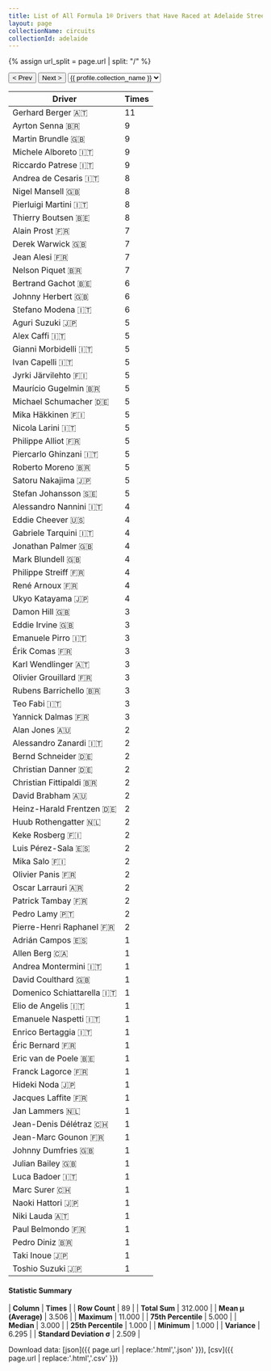 ```yaml
---
title: List of All Formula 1® Drivers that Have Raced at Adelaide Street Circuit
layout: page
collectionName: circuits
collectionId: adelaide
---
```


{% assign url_split = page.url | split: "/" %}
<div id="collection-navigation">
<button onclick="selector.options[selector.selectedIndex-1].value && (window.location = selector.options[selector.selectedIndex-1].value);">&lt; Prev</button>
<button onclick="selector.options[selector.selectedIndex+1].value && (window.location = selector.options[selector.selectedIndex+1].value);">Next &gt;</button>
<select id="selector" onchange="this.options[this.selectedIndex].value && (window.location = this.options[this.selectedIndex].value);">
  {% for collectionId in site.data[page.collectionName].refs %}
    {% if collectionId == page.collectionId %}
      {% assign selected = "selected" %}
    {% else %}
      {% assign selected = "" %}
    {% endif %}
    {% assign profile = site.data[page.collectionName][collectionId].profile %}
    <option value="/f1/{{ page.collectionName }}/{{ collectionId }}/{{ url_split[4] }}" {{ selected }}>{{ profile.collection_name }}</option>
  {% endfor %}
</select>
</div>

| Driver | Times |
|--|--|
| Gerhard Berger 🇦🇹 | 11 |
| Ayrton Senna 🇧🇷 | 9 |
| Martin Brundle 🇬🇧 | 9 |
| Michele Alboreto 🇮🇹 | 9 |
| Riccardo Patrese 🇮🇹 | 9 |
| Andrea de Cesaris 🇮🇹 | 8 |
| Nigel Mansell 🇬🇧 | 8 |
| Pierluigi Martini 🇮🇹 | 8 |
| Thierry Boutsen 🇧🇪 | 8 |
| Alain Prost 🇫🇷 | 7 |
| Derek Warwick 🇬🇧 | 7 |
| Jean Alesi 🇫🇷 | 7 |
| Nelson Piquet 🇧🇷 | 7 |
| Bertrand Gachot 🇧🇪 | 6 |
| Johnny Herbert 🇬🇧 | 6 |
| Stefano Modena 🇮🇹 | 6 |
| Aguri Suzuki 🇯🇵 | 5 |
| Alex Caffi 🇮🇹 | 5 |
| Gianni Morbidelli 🇮🇹 | 5 |
| Ivan Capelli 🇮🇹 | 5 |
| Jyrki Järvilehto 🇫🇮 | 5 |
| Maurício Gugelmin 🇧🇷 | 5 |
| Michael Schumacher 🇩🇪 | 5 |
| Mika Häkkinen 🇫🇮 | 5 |
| Nicola Larini 🇮🇹 | 5 |
| Philippe Alliot 🇫🇷 | 5 |
| Piercarlo Ghinzani 🇮🇹 | 5 |
| Roberto Moreno 🇧🇷 | 5 |
| Satoru Nakajima 🇯🇵 | 5 |
| Stefan Johansson 🇸🇪 | 5 |
| Alessandro Nannini 🇮🇹 | 4 |
| Eddie Cheever 🇺🇸 | 4 |
| Gabriele Tarquini 🇮🇹 | 4 |
| Jonathan Palmer 🇬🇧 | 4 |
| Mark Blundell 🇬🇧 | 4 |
| Philippe Streiff 🇫🇷 | 4 |
| René Arnoux 🇫🇷 | 4 |
| Ukyo Katayama 🇯🇵 | 4 |
| Damon Hill 🇬🇧 | 3 |
| Eddie Irvine 🇬🇧 | 3 |
| Emanuele Pirro 🇮🇹 | 3 |
| Érik Comas 🇫🇷 | 3 |
| Karl Wendlinger 🇦🇹 | 3 |
| Olivier Grouillard 🇫🇷 | 3 |
| Rubens Barrichello 🇧🇷 | 3 |
| Teo Fabi 🇮🇹 | 3 |
| Yannick Dalmas 🇫🇷 | 3 |
| Alan Jones 🇦🇺 | 2 |
| Alessandro Zanardi 🇮🇹 | 2 |
| Bernd Schneider 🇩🇪 | 2 |
| Christian Danner 🇩🇪 | 2 |
| Christian Fittipaldi 🇧🇷 | 2 |
| David Brabham 🇦🇺 | 2 |
| Heinz-Harald Frentzen 🇩🇪 | 2 |
| Huub Rothengatter 🇳🇱 | 2 |
| Keke Rosberg 🇫🇮 | 2 |
| Luis Pérez-Sala 🇪🇸 | 2 |
| Mika Salo 🇫🇮 | 2 |
| Olivier Panis 🇫🇷 | 2 |
| Oscar Larrauri 🇦🇷 | 2 |
| Patrick Tambay 🇫🇷 | 2 |
| Pedro Lamy 🇵🇹 | 2 |
| Pierre-Henri Raphanel 🇫🇷 | 2 |
| Adrián Campos 🇪🇸 | 1 |
| Allen Berg 🇨🇦 | 1 |
| Andrea Montermini 🇮🇹 | 1 |
| David Coulthard 🇬🇧 | 1 |
| Domenico Schiattarella 🇮🇹 | 1 |
| Elio de Angelis 🇮🇹 | 1 |
| Emanuele Naspetti 🇮🇹 | 1 |
| Enrico Bertaggia 🇮🇹 | 1 |
| Éric Bernard 🇫🇷 | 1 |
| Eric van de Poele 🇧🇪 | 1 |
| Franck Lagorce 🇫🇷 | 1 |
| Hideki Noda 🇯🇵 | 1 |
| Jacques Laffite 🇫🇷 | 1 |
| Jan Lammers 🇳🇱 | 1 |
| Jean-Denis Délétraz 🇨🇭 | 1 |
| Jean-Marc Gounon 🇫🇷 | 1 |
| Johnny Dumfries 🇬🇧 | 1 |
| Julian Bailey 🇬🇧 | 1 |
| Luca Badoer 🇮🇹 | 1 |
| Marc Surer 🇨🇭 | 1 |
| Naoki Hattori 🇯🇵 | 1 |
| Niki Lauda 🇦🇹 | 1 |
| Paul Belmondo 🇫🇷 | 1 |
| Pedro Diniz 🇧🇷 | 1 |
| Taki Inoue 🇯🇵 | 1 |
| Toshio Suzuki 🇯🇵 | 1 |

#### Statistic Summary

| **Column** | **Times** |
| **Row Count** | 89 |
| **Total Sum** | 312.000 |
| **Mean μ (Average)** | 3.506 |
| **Maximum** | 11.000 |
| **75th Percentile** | 5.000 |
| **Median** | 3.000 |
| **25th Percentile** | 1.000 |
| **Minimum** | 1.000 |
| **Variance** | 6.295 |
| **Standard Deviation σ** | 2.509 |

Download data: [json]({{ page.url | replace:'.html','.json' }}), [csv]({{ page.url | replace:'.html','.csv' }})
